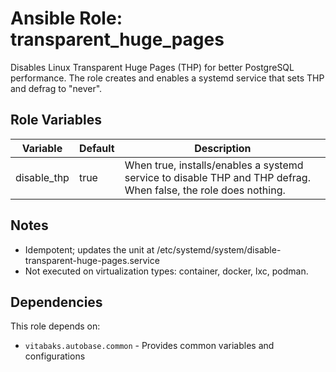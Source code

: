 # Ansible Role: transparent_huge_pages

Disables Linux Transparent Huge Pages (THP) for better PostgreSQL performance. The role creates and enables a systemd service that sets THP and defrag to "never".

## Role Variables

| Variable    | Default | Description |
|-------------|---------|-------------|
| disable_thp | true    | When true, installs/enables a systemd service to disable THP and THP defrag. When false, the role does nothing. |

## Notes
- Idempotent; updates the unit at /etc/systemd/system/disable-transparent-huge-pages.service
- Not executed on virtualization types: container, docker, lxc, podman.

## Dependencies

This role depends on:
- `vitabaks.autobase.common` - Provides common variables and configurations
